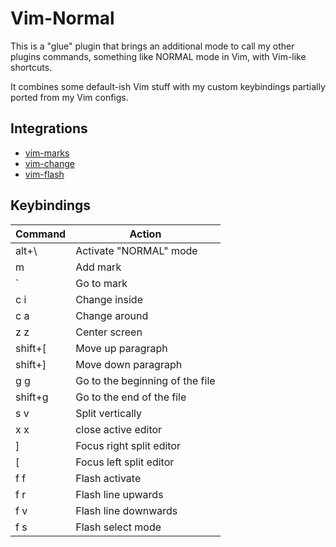 # Vim-Normal

This is a "glue" plugin that brings an additional mode to call my other plugins commands, something like NORMAL mode in Vim, with Vim-like shortcuts.

It combines some default-ish Vim stuff with my custom keybindings partially ported from my Vim configs.

## Integrations

- [vim-marks](https://github.com/pmburov/vim-marks)
- [vim-change](https://github.com/pmburov/vim-change)
- [vim-flash](https://github.com/pmburov/vim-flash)

## Keybindings

| Command | Action                          |
| ------- | ------------------------------- |
| alt+\   | Activate "NORMAL" mode          |
| m       | Add mark                        |
| `       | Go to mark                      |
| c i     | Change inside                   |
| c a     | Change around                   |
| z z     | Center screen                   |
| shift+[ | Move up paragraph               |
| shift+] | Move down paragraph             |
| g g     | Go to the beginning of the file |
| shift+g | Go to the end of the file       |
| s v     | Split vertically                |
| x x     | close active editor             |
| ]       | Focus right split editor        |
| [       | Focus left split editor         |
| f f     | Flash activate                  |
| f r     | Flash line upwards              |
| f v     | Flash line downwards            |
| f s     | Flash select mode               |
